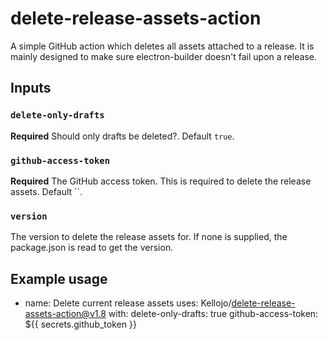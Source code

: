 # delete-release-assets-action
A simple GitHub action which deletes all assets attached to a release. It is mainly designed to make sure electron-builder doesn't fail upon a release.

## Inputs

### `delete-only-drafts`

**Required** Should only drafts be deleted?. Default `true`.

### `github-access-token`

**Required** The GitHub access token. This is required to delete the release assets. Default ``.

### `version`
The version to delete the release assets for. If none is supplied, the package.json is read to get the version.

## Example usage

- name: Delete current release assets
  uses: Kellojo/delete-release-assets-action@v1.8
  with:
    delete-only-drafts: true
    github-access-token: ${{ secrets.github_token }}
